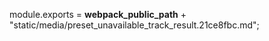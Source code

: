 module.exports = __webpack_public_path__ + "static/media/preset_unavailable_track_result.21ce8fbc.md";